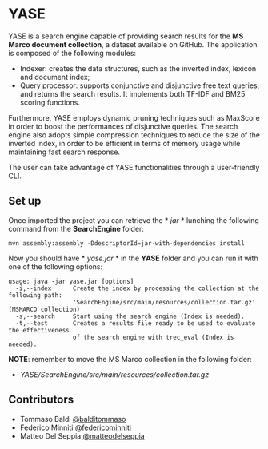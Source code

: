 # YASE
YASE is a search engine capable of providing search results for the **MS Marco document collection**, a dataset available on GitHub.
The application is composed of the following modules:
- Indexer: creates the data structures, such as the inverted index, lexicon and document index;
- Query processor: supports conjunctive and disjunctive free text queries, and returns the search results. It implements both TF-IDF and BM25 scoring functions.

Furthermore, YASE employs dynamic pruning techniques such as MaxScore in order to boost the performances of disjunctive queries. The search engine also adopts simple compression techniques to reduce the size of the inverted index, in order to be efficient in terms of memory usage while maintaining fast search response.  

The user can take advantage of YASE functionalities through a user-friendly CLI.

## Set up

Once imported the project you can retrieve the * *jar* * lunching the following command from the **SearchEngine** folder:
```
mvn assembly:assembly -DdescriptorId=jar-with-dependencies install 
```
Now you should have * *yase.jar* * in the **YASE** folder and you can run it with one of the following options:
```
usage: java -jar yase.jar [options]
  -i,--index      Create the index by processing the collection at the following path:
                  'SearchEngine/src/main/resources/collection.tar.gz' (MSMARCO collection)
  -s,--search     Start using the search engine (Index is needed).
  -t,--test       Creates a results file ready to be used to evaluate the effectiveness
                  of the search engine with trec_eval (Index is needed).
```
**NOTE**: remember to move the MS Marco collection in the following folder:
* *YASE/SearchEngine/src/main/resources/collection.tar.gz* 
## Contributors

- Tommaso Baldi [@balditommaso](https://github.com/balditommaso)
- Federico Minniti [@federicominniti](https://github.com/federicominniti)
- Matteo Del Seppia [@matteodelseppia](https://github.com/matteodelseppia)


